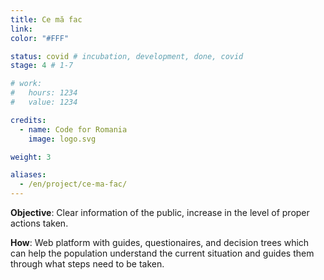 ```yaml
---
title: Ce mă fac
link:
color: "#FFF"

status: covid # incubation, development, done, covid
stage: 4 # 1-7

# work:
#   hours: 1234
#   value: 1234

credits:
  - name: Code for Romania
    image: logo.svg

weight: 3

aliases:
  - /en/project/ce-ma-fac/
---
```


**Objective**: Clear information of the public, increase in the level of proper actions taken.

**How**: Web platform with guides, questionaires, and decision trees which can help the population understand the current situation and guides them through what steps need to be taken.

